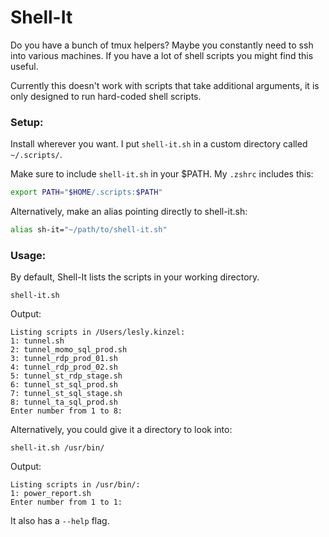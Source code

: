 # Shell-It
Do you have a bunch of tmux helpers? Maybe you constantly need to ssh into various machines. If you have a lot of shell scripts you might find this useful. 

Currently this doesn't work with scripts that take additional arguments, it is only designed to run hard-coded shell scripts.

### Setup:

Install wherever you want. I put `shell-it.sh` in a custom directory called `~/.scripts/`.

Make sure to include `shell-it.sh` in your $PATH. My `.zshrc` includes this:

```zsh
export PATH="$HOME/.scripts:$PATH"
```

Alternatively, make an alias pointing directly to shell-it.sh:

```zsh
alias sh-it="~/path/to/shell-it.sh"
```

### Usage:
By default, Shell-It lists the scripts in your working directory.

```
shell-it.sh
```

Output:
```
Listing scripts in /Users/lesly.kinzel:
1: tunnel.sh
2: tunnel_momo_sql_prod.sh
3: tunnel_rdp_prod_01.sh
4: tunnel_rdp_prod_02.sh
5: tunnel_st_rdp_stage.sh
6: tunnel_st_sql_prod.sh
7: tunnel_st_sql_stage.sh
8: tunnel_ta_sql_prod.sh
Enter number from 1 to 8:
```

Alternatively, you could give it a directory to look into:
```
shell-it.sh /usr/bin/
```
Output:
```
Listing scripts in /usr/bin/:
1: power_report.sh
Enter number from 1 to 1:
```

It also has a `--help` flag.
